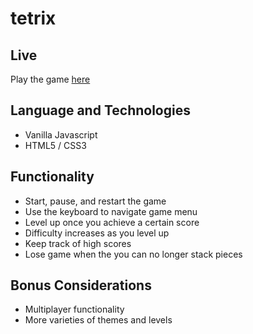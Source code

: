 # tetrix

## Live
Play the game [here](https://youngrokkim2017.github.io/tetrix/)

## Language and Technologies
* Vanilla Javascript
* HTML5 / CSS3

## Functionality
* Start, pause, and restart the game
* Use the keyboard to navigate game menu
* Level up once you achieve a certain score 
* Difficulty increases as you level up
* Keep track of high scores
* Lose game when the you can no longer stack pieces

## Bonus Considerations
* Multiplayer functionality
* More varieties of themes and levels
